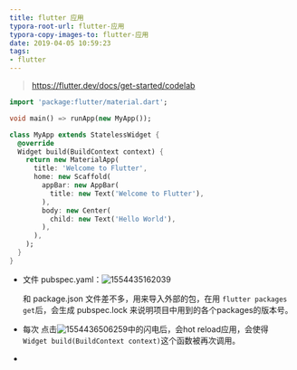 ```yaml
---
title: flutter 应用
typora-root-url: flutter-应用
typora-copy-images-to: flutter-应用
date: 2019-04-05 10:59:23
tags:
- flutter
---
```


> <https://flutter.dev/docs/get-started/codelab>

```dart
import 'package:flutter/material.dart';

void main() => runApp(new MyApp());

class MyApp extends StatelessWidget {
  @override
  Widget build(BuildContext context) {
    return new MaterialApp(
      title: 'Welcome to Flutter',
      home: new Scaffold(
        appBar: new AppBar(
          title: new Text('Welcome to Flutter'),
        ),
        body: new Center(
          child: new Text('Hello World'),
        ),
      ),
    );
  }
}
```





- 文件 pubspec.yaml：![1554435162039](/1554435162039.png)

  和 package.json 文件差不多，用来导入外部的包，在用 `flutter packages get`后，会生成 pubspec.lock 来说明项目中用到的各个packages的版本号。



- 每次 点击![1554436506259](/1554436506259.png)中的闪电后，会hot reload应用，会使得 `Widget build(BuildContext context)`这个函数被再次调用。
- 